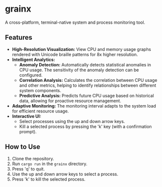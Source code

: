 # grainx

A cross-platform, terminal-native system and process monitoring tool.

## Features

*   **High-Resolution Visualization:** View CPU and memory usage graphs rendered with Unicode braille patterns for 8x higher resolution.
*   **Intelligent Analytics:**
    *   **Anomaly Detection:** Automatically detects statistical anomalies in CPU usage. The sensitivity of the anomaly detection can be configured.
    *   **Correlation Analysis:** Calculates the correlation between CPU usage and other metrics, helping to identify relationships between different system components.
    *   **Predictive Analysis:** Predicts future CPU usage based on historical data, allowing for proactive resource management.
*   **Adaptive Monitoring:** The monitoring interval adapts to the system load for efficient resource usage.
*   **Interactive UI:**
    *   Select processes using the up and down arrow keys.
    *   Kill a selected process by pressing the 'k' key (with a confirmation prompt).

## How to Use

1.  Clone the repository.
2.  Run `cargo run` in the `grainx` directory.
3.  Press 'q' to quit.
4.  Use the up and down arrow keys to select a process.
5.  Press 'k' to kill the selected process.
